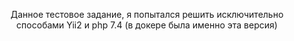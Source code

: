 <p align="center">
   Данное тестовое задание, я попытался решить исключительно способами Yii2 и php 7.4 (в докере была именно эта версия)
</p>
